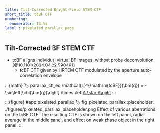 ```yaml
---
title: Tilt-Corrected Bright-Field STEM CTF
short_title: tcBF CTF
numbering:
  enumerator: 13.%s
label : pixelated_parallax_page
---
```


## Tilt-Corrected BF STEM CTF

- tcBF aligns individual virtual BF images, without probe deconvolution [@10.1101/2024.04.22.590491]
  - tcBF CTF given by HRTEM CTF modulated by the aperture auto-correlation envelope

:::{math}
:label: parallax_ctf_eq
\mathcal{L}^{\mathrm{tcBF}}(\bm{q}) = - \sin\left[\chi(\bm{q})\right] \times \left[A \star A\right](\bm{q})
:::

:::{figure} #app:pixelated_parallax
:label: fig_pixelated_parallax
:placeholder: ./figures/pixelated_parallax_placeholder.png
Effect of various aberrations on the tcBF CTF.
The resulting CTF is shown on the left panel, radial average in the middle panel, and effect on weak phase object in the right panel.
:::
